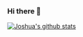 ### Hi there 👋

[![Joshua's github stats](https://github-readme-stats.vercel.app/api?username=jtolentino1)](https://github.com/anuraghazra/github-readme-stats)
